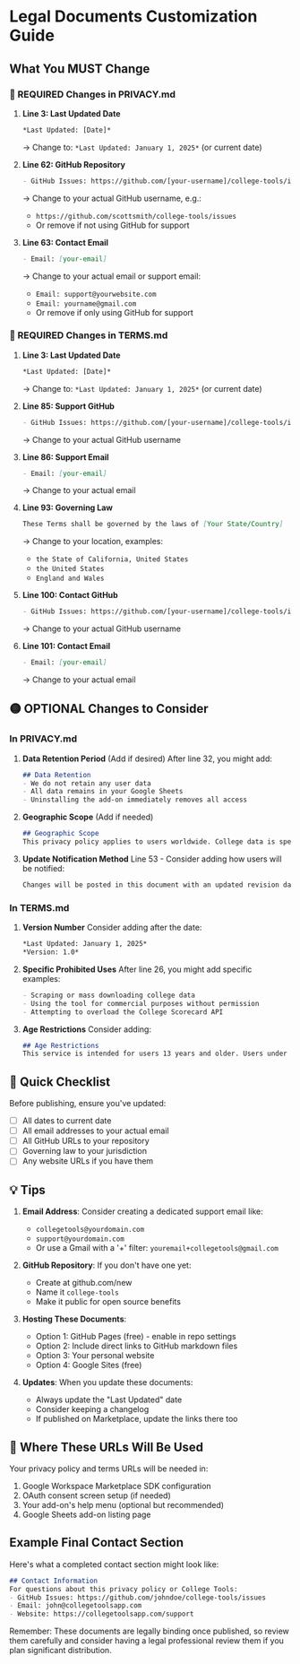 # Legal Documents Customization Guide

## What You MUST Change

### 🔴 REQUIRED Changes in PRIVACY.md

1. **Line 3: Last Updated Date**
   ```markdown
   *Last Updated: [Date]*
   ```
   → Change to: `*Last Updated: January 1, 2025*` (or current date)

2. **Line 62: GitHub Repository**
   ```markdown
   - GitHub Issues: https://github.com/[your-username]/college-tools/issues
   ```
   → Change to your actual GitHub username, e.g.:
   - `https://github.com/scottsmith/college-tools/issues`
   - Or remove if not using GitHub for support

3. **Line 63: Contact Email**
   ```markdown
   - Email: [your-email]
   ```
   → Change to your actual email or support email:
   - `Email: support@yourwebsite.com`
   - `Email: yourname@gmail.com`
   - Or remove if only using GitHub for support

### 🔴 REQUIRED Changes in TERMS.md

1. **Line 3: Last Updated Date**
   ```markdown
   *Last Updated: [Date]*
   ```
   → Change to: `*Last Updated: January 1, 2025*` (or current date)

2. **Line 85: Support GitHub**
   ```markdown
   - GitHub Issues: https://github.com/[your-username]/college-tools/issues
   ```
   → Change to your actual GitHub username

3. **Line 86: Support Email**
   ```markdown
   - Email: [your-email]
   ```
   → Change to your actual email

4. **Line 93: Governing Law**
   ```markdown
   These Terms shall be governed by the laws of [Your State/Country]
   ```
   → Change to your location, examples:
   - `the State of California, United States`
   - `the United States`
   - `England and Wales`

5. **Line 100: Contact GitHub**
   ```markdown
   - GitHub Issues: https://github.com/[your-username]/college-tools/issues
   ```
   → Change to your actual GitHub username

6. **Line 101: Contact Email**
   ```markdown
   - Email: [your-email]
   ```
   → Change to your actual email

## 🟡 OPTIONAL Changes to Consider

### In PRIVACY.md

1. **Data Retention Period** (Add if desired)
   After line 32, you might add:
   ```markdown
   ## Data Retention
   - We do not retain any user data
   - All data remains in your Google Sheets
   - Uninstalling the add-on immediately removes all access
   ```

2. **Geographic Scope** (Add if needed)
   ```markdown
   ## Geographic Scope
   This privacy policy applies to users worldwide. College data is specific to U.S. institutions.
   ```

3. **Update Notification Method**
   Line 53 - Consider adding how users will be notified:
   ```markdown
   Changes will be posted in this document with an updated revision date and announced via [your notification method].
   ```

### In TERMS.md

1. **Version Number**
   Consider adding after the date:
   ```markdown
   *Last Updated: January 1, 2025*
   *Version: 1.0*
   ```

2. **Specific Prohibited Uses**
   After line 26, you might add specific examples:
   ```markdown
   - Scraping or mass downloading college data
   - Using the tool for commercial purposes without permission
   - Attempting to overload the College Scorecard API
   ```

3. **Age Restrictions**
   Consider adding:
   ```markdown
   ## Age Restrictions
   This service is intended for users 13 years and older. Users under 18 should have parental consent.
   ```

## 📝 Quick Checklist

Before publishing, ensure you've updated:

- [ ] All dates to current date
- [ ] All email addresses to your actual email
- [ ] All GitHub URLs to your repository
- [ ] Governing law to your jurisdiction
- [ ] Any website URLs if you have them

## 💡 Tips

1. **Email Address**: Consider creating a dedicated support email like:
   - `collegetools@yourdomain.com`
   - `support@yourdomain.com`
   - Or use a Gmail with a '+' filter: `youremail+collegetools@gmail.com`

2. **GitHub Repository**: If you don't have one yet:
   - Create at github.com/new
   - Name it `college-tools`
   - Make it public for open source benefits

3. **Hosting These Documents**:
   - Option 1: GitHub Pages (free) - enable in repo settings
   - Option 2: Include direct links to GitHub markdown files
   - Option 3: Your personal website
   - Option 4: Google Sites (free)

4. **Updates**: When you update these documents:
   - Always update the "Last Updated" date
   - Consider keeping a changelog
   - If published on Marketplace, update the links there too

## 🔗 Where These URLs Will Be Used

Your privacy policy and terms URLs will be needed in:
1. Google Workspace Marketplace SDK configuration
2. OAuth consent screen setup (if needed)
3. Your add-on's help menu (optional but recommended)
4. Google Sheets add-on listing page

## Example Final Contact Section

Here's what a completed contact section might look like:

```markdown
## Contact Information
For questions about this privacy policy or College Tools:
- GitHub Issues: https://github.com/johndoe/college-tools/issues
- Email: john@collegetoolsapp.com
- Website: https://collegetoolsapp.com/support
```

Remember: These documents are legally binding once published, so review them carefully and consider having a legal professional review them if you plan significant distribution.
